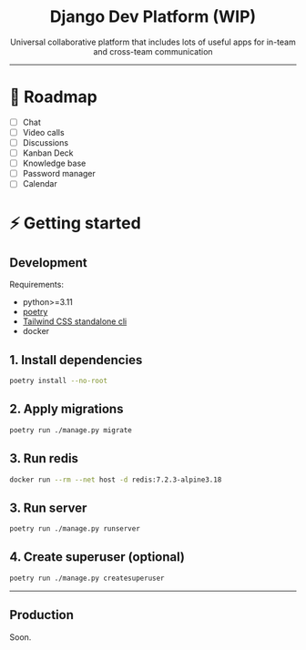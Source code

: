 <h1 align="center">
    Django Dev Platform (WIP)
</h1>
<p align="center">
    Universal collaborative platform that includes
    lots of useful apps for in-team and cross-team communication
</p>

<hr>

# 🎯 Roadmap
- [ ] Chat
- [ ] Video calls
- [ ] Discussions
- [ ] Kanban Deck
- [ ] Knowledge base
- [ ] Password manager
- [ ] Calendar

# ⚡ Getting started

## Development

Requirements:
- python>=3.11
- [poetry](https://python-poetry.org)
- [Tailwind CSS standalone cli](https://tailwindcss.com/blog/standalone-cli)
- docker

## 1. Install dependencies

```bash
poetry install --no-root
```

## 2. Apply migrations
```bash
poetry run ./manage.py migrate
```

## 3. Run redis
```bash
docker run --rm --net host -d redis:7.2.3-alpine3.18
```

## 3. Run server
```bash
poetry run ./manage.py runserver
```

## 4. Create superuser (optional)
```bash
poetry run ./manage.py createsuperuser
```

<hr>

## Production

Soon.
